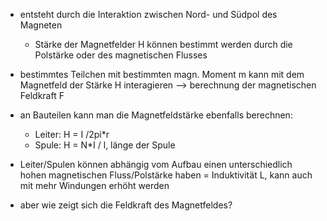 - entsteht durch die Interaktion zwischen Nord- und Südpol des Magneten 
	- Stärke der Magnetfelder H können bestimmt werden durch die Polstärke oder des magnetischen Flusses

- bestimmtes Teilchen mit bestimmten magn. Moment m kann mit dem Magnetfeld der Stärke H interagieren --> berechnung der magnetischen Feldkraft F

- an Bauteilen kann man die Magnetfeldstärke ebenfalls berechnen:
	- Leiter: H = I /2pi*r 
	- Spule: H = N*I / l, länge der Spule 

- Leiter/Spulen können abhängig vom Aufbau einen unterschiedlich hohen magnetischen Fluss/Polstärke haben = Induktivität L, kann auch mit mehr Windungen erhöht werden 

- aber wie zeigt sich die Feldkraft des Magnetfeldes? 